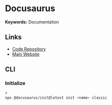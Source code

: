 # Docusaurus

<!--
https://github.com/logto-io/docs
https://github.com/subsquid/docs
https://github.com/revoltchat/documentation
https://developers.cardano.org/
https://github.com/AmruthPillai/Reactive-Resume/tree/main/docs
https://github.com/flethy/flethy/tree/main/apps/docs
https://github.com/lootexchange/lootexchange/tree/main/apps/docs
-->

**Keywords:** Documentation

## Links

- [Code Repository](https://github.com/facebook/docusaurus)
- [Main Website](https://docusaurus.io/)

## CLI

### Initialize

```sh
#
npx @docusaurus/init@latest init <name> classic
```
